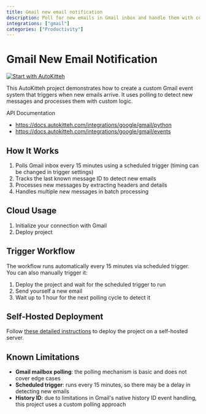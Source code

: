 ```yaml
---
title: Gmail new email notification
description: Poll for new emails in Gmail inbox and handle them with custom logic
integrations: ["gmail"]
categories: ["Productivity"]
---
```


# Gmail New Email Notification

[![Start with AutoKitteh](https://autokitteh.com/assets/autokitteh-badge.svg)](https://app.autokitteh.cloud/template?template-name=walkthroughs/new_gmail_notification)

This AutoKitteh project demonstrates how to create a custom Gmail event system that triggers when new emails arrive. It uses polling to detect new messages and processes them with custom logic.

API Documentation

- https://docs.autokitteh.com/integrations/google/gmail/python
- https://docs.autokitteh.com/integrations/google/gmail/events

## How It Works

1. Polls Gmail inbox every 15 minutes using a scheduled trigger (timing can be changed in trigger settings)
2. Tracks the last known message ID to detect new emails
3. Processes new messages by extracting headers and details
4. Handles multiple new messages in batch processing

## Cloud Usage

1. Initialize your connection with Gmail
2. Deploy project

## Trigger Workflow

The workflow runs automatically every 15 minutes via scheduled trigger. You can also manually trigger it:

1. Deploy the project and wait for the scheduled trigger to run
2. Send yourself a new email
3. Wait up to 1 hour for the next polling cycle to detect it

## Self-Hosted Deployment

Follow [these detailed instructions](https://docs.autokitteh.com/get_started/deployment) to deploy the project on a self-hosted server.

## Known Limitations

- **Gmail mailbox polling**: the polling mechanism is basic and does not cover edge cases
- **Scheduled trigger**: runs every 15 minutes, so there may be a delay in detecting new emails
- **History ID**: due to limitations in Gmail's native history ID event handling, this project uses a custom polling approach
